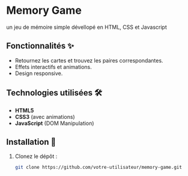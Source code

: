 # Memory Game

un jeu de mémoire simple dévellopé en HTML, CSS et Javascript

## Fonctionnalités ✨

- Retournez les cartes et trouvez les paires correspondantes.
- Effets interactifs et animations.
- Design responsive.

## Technologies utilisées 🛠️

- **HTML5**
- **CSS3** (avec animations)
- **JavaScript** (DOM Manipulation)

## Installation 🚀

1. Clonez le dépôt :
   ```bash
   git clone https://github.com/votre-utilisateur/memory-game.git
   ```
